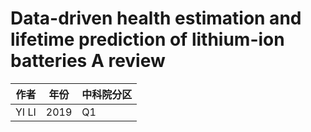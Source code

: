 # Data-driven health estimation and lifetime prediction of lithium-ion batteries A review

| 作者  | 年份 | 中科院分区 |
| ----- | ---- | ---------- |
| YI LI | 2019 | Q1         |

